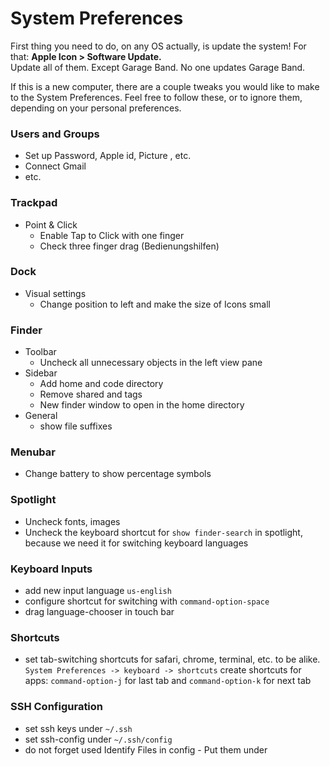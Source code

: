 # System Preferences

First thing you need to do, on any OS actually, is update the system! For that: **Apple Icon &gt; Software Update.**  
Update all of them. Except Garage Band. No one updates Garage Band.

If this is a new computer, there are a couple tweaks you would like to make to the System Preferences. Feel free to follow these, or to ignore them, depending on your personal preferences.

### Users and Groups

* Set up Password, Apple id, Picture , etc.
* Connect Gmail
* etc.

### Trackpad

* Point & Click
  * Enable Tap to Click with one finger
  * Check three finger drag \(Bedienungshilfen\)

### Dock

* Visual settings
  * Change position to left and make the size of Icons small

### Finder

* Toolbar
  * Uncheck all unnecessary objects in the left view pane
* Sidebar
  * Add home and code directory
  * Remove shared and tags
  * New finder window to open in the home directory
* General
  * show file suffixes

### Menubar

* Change battery to show percentage symbols

### Spotlight

* Uncheck fonts, images
* Uncheck the keyboard shortcut for `show finder-search` in spotlight, because we need it for switching keyboard languages

### Keyboard Inputs

* add new input language `us-english`
* configure shortcut for switching with `command-option-space`
* drag language-chooser in touch bar

### Shortcuts

* set tab-switching shortcuts for safari, chrome, terminal, etc. to be alike. `System Preferences -> keyboard -> shortcuts` create shortcuts for apps: `command-option-j` for last tab and `command-option-k` for next tab

### SSH Configuration

* set ssh keys under `~/.ssh`
* set ssh-config under `~/.ssh/config`
* do not forget used Identify Files in config - Put them under



